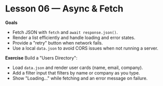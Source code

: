 # Lesson 06 — Async & Fetch

**Goals**
- Fetch JSON with `fetch` and `await response.json()`.
- Render a list efficiently and handle loading and error states.
- Provide a "retry" button when network fails.
- Use a local `data.json` to avoid CORS issues when not running a server.

**Exercise**
Build a "Users Directory":
- Load `data.json` and render user cards (name, email, company).
- Add a filter input that filters by name or company as you type.
- Show "Loading…" while fetching and an error message on failure.

